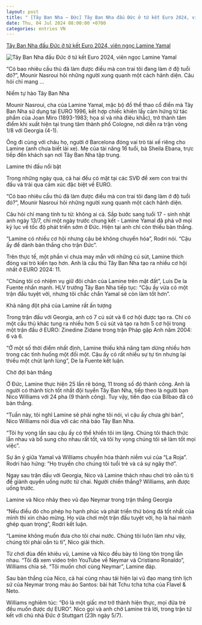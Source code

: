 ```yaml
---
layout: post
title: " [Tây Ban Nha – Đức] Tây Ban Nha đấu Đức ở tứ kết Euro 2024, viên ngọc Lamine Yamal"
date: Thu, 04 Jul 2024 08:00:00 +0700
categories: entries VN
---
```

[Tây Ban Nha đấu Đức ở tứ kết Euro 2024, viên ngọc Lamine Yamal](https://vietnamnet.vn/tay-ban-nha-dau-duc-o-tu-ket-euro-2024-vien-ngoc-lamine-yamal-2298221.html)

![Tây Ban Nha đấu Đức ở tứ kết Euro 2024, viên ngọc Lamine Yamal](https://static-images.vnncdn.net/vps_images_publish/000001/000003/2024/7/4/tay-ban-nha-dau-duc-o-tu-ket-euro-2024-vien-ngoc-lamine-yamal-1163.jpg?width=0&s=M3eWXHlc7NLkTloIBfi_WQ)

“Có bao nhiêu cầu thủ đã làm được điều mà con trai tôi đang làm ở độ tuổi đó?”, Mounir Nasroui hỏi những người xung quanh một cách hãnh diện. Câu hỏi chỉ mang ...

Niềm tự hào Tây Ban Nha

Mounir Nasroui, cha của Lamine Yamal, mặc bộ đồ thể thao cổ điển mà Tây Ban Nha sử dụng tại EURO 1996, kết hợp chiếc khiên lấy cảm hứng từ tác phẩm của Joan Miro (1893-1983; họa sĩ và nhà điêu khắc), trở thành tâm điểm khi xuất hiện tại trung tâm thành phố Cologne, nơi diễn ra trận vòng 1/8 với Georgia (4-1).

Ông đi cùng với cháu họ, người ở Barcelona đóng vai trò tài xế riêng cho Lamine (anh chưa biết lái xe). Mẹ của tài năng 16 tuổi, bà Sheila Ebana, trực tiếp đến khách sạn nơi Tây Ban Nha tập trung.

Lamine thi đấu nổi bật

Trong những ngày qua, cả hai đều có mặt tại các SVĐ để xem con trai thi đấu và trải qua cảm xúc đặc biệt về EURO.

“Có bao nhiêu cầu thủ đã làm được điều mà con trai tôi đang làm ở độ tuổi đó?”, Mounir Nasroui hỏi những người xung quanh một cách hãnh diện.

Câu hỏi chỉ mang tính tu từ: không ai cả. Sắp bước sang tuổi 17 - sinh nhật anh ngày 13/7, chỉ một ngày trước chung kết - Lamine Yamal đã phá vỡ mọi kỷ lục về tốc độ phát triển sớm ở Đức. Hiện tại anh chỉ còn thiếu bàn thắng.

“Lamine có nhiều cơ hội nhưng cậu bé không chuyển hóa”, Rodri nói. “Cậu ấy để dành bàn thắng cho trận Đức”.

Trên thực tế, một phần vì chưa may mắn với những cú sút, Lamine thích đóng vai trò kiến tạo hơn. Anh là cầu thủ Tây Ban Nha tạo ra nhiều cơ hội nhất ở EURO 2024: 11.

“Chúng tôi có nhiệm vụ giữ đôi chân của Lamine trên mặt đất”, Luis De la Fuente nhấn mạnh. HLV trưởng Tây Ban Nha tiếp tục: “Cậu ấy vừa có một trận đấu tuyệt vời, nhưng tôi chắc chắn Yamal sẽ còn làm tốt hơn”.

Khả năng đột phá của Lamine rất ấn tượng

Trong trận đấu với Georgia, anh có 7 cú sút và 6 cơ hội được tạo ra. Chỉ có một cầu thủ khác tung ra nhiều hơn 5 cú sút và tạo ra hơn 5 cơ hội trong một trận đấu ở EURO: Zinedine Zidane trong trận Pháp gặp Anh năm 2004: 6 và 6.

“Ở một số thời điểm nhất định, Lamine thiếu khả năng tạm dừng nhiều hơn trong các tình huống một đối một. Cậu ấy có rất nhiều sự tự tin nhưng lại thiếu một chút lạnh lùng”, De la Fuente kết luận.

Chờ đợi bàn thắng

Ở Đức, Lamine thực hiện 25 lần rê bóng, 11 trong số đó thành công. Anh là người có thành tích tốt nhất đội tuyển Tây Ban Nha, tiếp theo là người bạn Nico Williams với 24 pha (9 thành công). Tuy vậy, tiền đạo của Bilbao đã có bàn thắng.

“Tuần này, tôi nghĩ Lamine sẽ phải nghe tôi nói, vì cậu ấy chưa ghi bàn”, Nico Williams nói đùa với các nhà báo Tây Ban Nha.

“Tôi hy vọng lần sau cậu ấy có thể khiến tôi im lặng. Chúng tôi thách thức lẫn nhau và bổ sung cho nhau rất tốt, và tôi hy vọng chúng tôi sẽ làm tốt mọi việc”.

Sự ăn ý giữa Yamal và Williams chuyển hóa thành niềm vui của “La Roja”. Rodri hào hứng: “Họ truyền cho chúng tôi tuổi trẻ và cả sự ngây thơ”.

Ngay sau trận đấu với Georgia, Nico và Lamine thách nhau chơi trò oẳn tù tì để giành quyền uống nước từ chai. Người chiến thắng? Williams, anh được uống trước.

Lamine và Nico nhảy theo vũ đạo Neymar trong trận thắng Georgia

“Nếu điều đó cho phép họ hạnh phúc và phát triển thứ bóng đá tốt nhất của mình thì xin chào mừng. Họ vừa chơi một trận đấu tuyệt vời, họ là hai mảnh ghép quan trọng”, Rodri kết luận.

“Lamine không muốn đưa cho tôi chai nước. Chúng tôi luôn làm như vậy, chúng tôi phải oẳn tù tì”, Nico giải thích.

Từ chơi đùa đến khiêu vũ, Lamine và Nico đều bày tỏ lòng tôn trọng lẫn nhau. “Tôi đã xem video trên YouTube về Neymar và Cristiano Ronaldo”, Williams chia sẻ. “Tôi muốn chơi cùng Neymar”, Lamine đáp.

Sau bàn thắng của Nico, cả hai cùng nhau tái hiện lại vũ đạo mang tính lịch sử của Neymar trong màu áo Santos: bài hát Tchu tcha tcha của Flavel & Neto.

Williams nghiêm túc: “Đó là một giấc mơ trở thành hiện thực, mọi đứa trẻ đều muốn được dự EURO”. Nico gọi và anh chờ Lamine trả lời, trong trận tứ kết với chủ nhà Đức ở Stuttgart (23h ngày 5/7).

